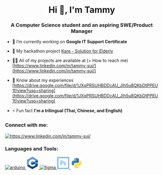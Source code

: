 <h1 align="center">Hi 👋, I'm Tammy</h1>
<h3 align="center">A Computer Science student and an aspiring SWE/Product Manager</h3>

- 🌱 I’m currently working on **Google IT Support Certificate**

- 🤝 My hackathon project [Kare - Solution for Elderly](https://devpost.com/software/kare-solutions-for-elderly?ref_content=my-projects-tab&ref_feature=my_projects#)

- 👨‍💻 All of my projects are available at (+ How to reach me) [https://www.linkedin.com/in/tammy-suj/](https://www.linkedin.com/in/tammy-suj/)

- 📄 Know about my experiences [https://drive.google.com/file/d/1JXqPRSUHBDDcAU_JIh5u8QKbDtPPEU1f/view?usp=sharing](https://drive.google.com/file/d/1JXqPRSUHBDDcAU_JIh5u8QKbDtPPEU1f/view?usp=sharing)

- ⚡ Fun fact **I'm a trilingual (Thai, Chinese, and English)**

<h3 align="left">Connect with me:</h3>
<p align="left">
<a href="https://linkedin.com/in/https://www.linkedin.com/in/tammy-suj/" target="blank"><img align="center" src="https://raw.githubusercontent.com/rahuldkjain/github-profile-readme-generator/master/src/images/icons/Social/linked-in-alt.svg" alt="https://www.linkedin.com/in/tammy-suj/" height="30" width="40" /></a>
</p>

<h3 align="left">Languages and Tools:</h3>
<p align="left"> <a href="https://www.arduino.cc/" target="_blank" rel="noreferrer"> <img src="https://cdn.worldvectorlogo.com/logos/arduino-1.svg" alt="arduino" width="40" height="40"/> </a> <a href="https://www.w3schools.com/cpp/" target="_blank" rel="noreferrer"> <img src="https://raw.githubusercontent.com/devicons/devicon/master/icons/cplusplus/cplusplus-original.svg" alt="cplusplus" width="40" height="40"/> </a> <a href="https://www.figma.com/" target="_blank" rel="noreferrer"> <img src="https://www.vectorlogo.zone/logos/figma/figma-icon.svg" alt="figma" width="40" height="40"/> </a> <a href="https://www.photoshop.com/en" target="_blank" rel="noreferrer"> <img src="https://raw.githubusercontent.com/devicons/devicon/master/icons/photoshop/photoshop-line.svg" alt="photoshop" width="40" height="40"/> </a> <a href="https://www.python.org" target="_blank" rel="noreferrer"> <img src="https://raw.githubusercontent.com/devicons/devicon/master/icons/python/python-original.svg" alt="python" width="40" height="40"/> </a> </p>
